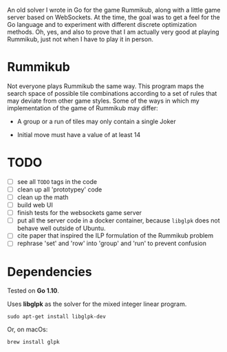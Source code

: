 An old solver I wrote in Go for the game Rummikub, along with a little game server based on WebSockets. At the time, the goal was to get a feel for the Go language and to experiment with different discrete optimization methods. Oh, yes, and also to prove that I am actually very good at playing Rummikub, just not when I have to play it in person.

# Rummikub
Not everyone plays Rummikub the same way. This program maps the search space of possible tile combinations according to a set of rules that may deviate from other game styles. Some of the ways in which my implementation of the game of Rummikub may differ:

- A group or a run of tiles may only contain a single Joker

- Initial move must have a value of at least 14

  

# TODO

- [ ] see all `TODO` tags in the code
- [ ] clean up all 'prototypey' code
- [ ] clean up the math
- [ ] build web UI
- [ ] finish tests for the websockets game server
- [ ] put all the server code in a docker container, because `libglpk` does not behave well outside of Ubuntu.
- [ ] cite paper that inspired the ILP formulation of the Rummikub problem
- [ ] rephrase 'set' and 'row' into 'group' and 'run' to prevent confusion

# Dependencies

Tested on **Go 1.10**.

Uses **libglpk** as the solver for the mixed integer linear program.

```
sudo apt-get install libglpk-dev
```

Or, on macOs:

```
brew install glpk
```

